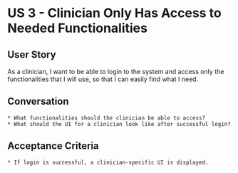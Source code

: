 US 3 - Clinician Only Has Access to Needed Functionalities
=======

User Story
---
As a clinician, I want to be able to login to the system and access only the functionalities that I will use, so that
I can easily find what I need.


Conversation
----
	* What functionalities should the clinician be able to access?
	* What should the UI for a clinician look like after successful login?

Acceptance Criteria
----
	* If login is successful, a clinician-specific UI is displayed. 